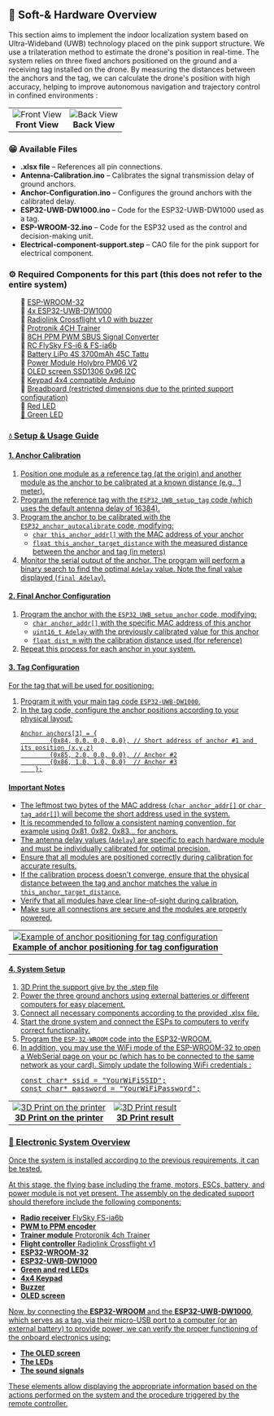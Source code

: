 <h2>📂 Soft-& Hardware Overview</h2>
    <p>This section aims to implement the indoor localization system based on Ultra-Wideband (UWB) technology placed on the pink support structure. We use a trilateration method to estimate the drone's position in real-time. The system relies on three fixed anchors positioned on the ground and a receiving tag installed on the drone. By measuring the distances between the anchors and the tag, we can calculate the drone's position with high accuracy, helping to improve autonomous navigation and trajectory control in confined environments :</p>
    <table style="border: none;">
      <tr>
        <td align="center"  style="border: none;">
          <img src="https://drive.google.com/uc?export=view&id=1mhiAB3AUSWgGtcH4OUx5kZJcbENg6C26" alt="Front View" width="auto"><br>
          <b>Front View</b>
        </td>
        <td align="center"  style="border: none;">
          <img src="https://drive.google.com/uc?export=view&id=1eGuo_ZY5YsGg81ZiYGtS0nQbABL58_M9" alt="Back View" width="auto"><br>
          <b>Back View</b>
        </td>
      </tr>
    </table>
    <h3>😁 Available Files</h3>
    <ul>
        <li><strong>.xlsx file</strong> – References all pin connections.</li>
        <li><strong>Antenna-Calibration.ino</strong> – Calibrates the signal transmission delay of ground anchors.</li>
        <li><strong>Anchor-Configuration.ino</strong> – Configures the ground anchors with the calibrated delay.</li>
        <li><strong>ESP32-UWB-DW1000.ino</strong> – Code for the ESP32-UWB-DW1000 used as a tag.</li>
        <li><strong>ESP-WROOM-32.ino</strong> – Code for the ESP32 used as the control and decision-making unit.</li>
        <li><strong>Electrical-component-support.step</strong> – CAO file for the pink support for electrical component.</li>
    </ul>
    <h3>⚙️ Required Components for this part (this does not refer to the entire system)</h3>
    <ul style="list-style-type: none;">
        <li>📌 <a href="https://www.az-delivery.de/fr/products/esp32-nodemcu-module-wlan-wifi-dev-kit-c-development-board-mit-cp2102-und-usb-c-anschluss-esp-32-esp32-wroom-32-kompatibel-mit-arduino" target="_blank">ESP-WROOM-32</a></li>
        <li>📌 <a href="https://www.gotronic.fr/art-carte-esp32-uwb-dw1000-38055.htm" target="_blank">4x ESP32-UWB-DW1000</a></li>
        <li>📌 <a href="https://www.amazon.com/Radiolink-Crossflight-Controller-Integrated-Radartracker/dp/B0C2Q17CRW">Radiolink Crossflight v1.0 with buzzer</a></li>
        <li>📌 <a href="https://www.rc-passion.com/module-d-ecolage-4-voies-pour-l-entrainement/" target="_blank">Protronik 4CH Trainer</a></li>
        <li>📌 <a href="https://www.ebay.com/itm/226085044905" target="_blank">8CH PPM PWM SBUS Signal Converter</a></li>
        <li>📌 <a href="https://www.amazon.fr/RFElettronica-Transmetteur-t%C3%A9l%C3%A9commande-r%C3%A9cepteur-FS-iA10B/dp/B08YQVPX2Y" target="_blank">RC FlySky FS-i6 & FS-ia6b</a></li>
        <li>📌 <a href="https://www.studiosport.fr/batterie-lipo-4s-3700-mah-45c-xt60-tattu-a12185.html" target="_blank">Battery LiPo 4S 3700mAh 45C Tattu</a></li>
        <li>📌 <a href="https://openelab.io/fr/products/holybro-pm06-module" target="_blank">Power Module Holybro PM06 V2</a></li>
        <li>📌 <a href="https://www.az-delivery.de/fr/products/0-96zolldisplay" target="_blank">OLED screen SSD1306 0x96 I2C</a></li>
        <li>📌 <a href="https://www.az-delivery.de/fr/products/4x4-matrix-keypad" target="_blank">Keypad 4x4 compatible Arduino</a></li>
        <li>📌 <a href="https://www.amazon.fr/Breadboard-prototype-universelle-dalimentation-Raspberry/dp/B07LF84HWK" target="_blank">Breadboard (restricted dimensions due to the printed support configuration)</a></li>
        <li>📌 <a href="https://www.amazon.fr/ARCELI-Performance-Couleur-Puissance-%C3%89missives/dp/B07PVVHBNW/ref=sr_1_7?dib=eyJ2IjoiMSJ9.cZm-YS2Aq4tNyjvKj8-KAaG564tPYUAQFLwHQLojSVbnDCz-8Dclj6YFTSlwDBk6AoNv6q0foh_i-rv9wl4Dh-yMw0bpG7Q5jfmYCIs7XDl_SqoQgRy84nm2LqYE3hc_1Y3A-pXvHJfxDxQk8riJYYeO15Dw_gzYVSodg-AhxDUr-96XLG0EXKZUXxyvKxEwo8RLCI4wD1MZazhj2R55nvLllaDLlIJSSzY_cY8OxDJQTY8f5OQSvLlkJQ9mBmYDeduEWjLDd8TR4l9E938qc0VbR3mkf1LRc1hho28aUsUKaB_OsEeFZXdTOBwf3RacH1hMXBbbTDw-1XOS6LGK19wjKuDde_gclAw3A7q1SXxMaKMLFXNzfWJmpL60HKypzZrRL4dm2zAWxyXMzuqOLGPOpUm5BwX-7tQ5u270rWSTLtAO3aMXHS_QpyeclscX.3gygZ2NSXSn_hwcfh2gS7CXBOOGdzoU5mdTnjwMjlkA&dib_tag=se&keywords=led+arduino&qid=1740479071&sr=8-7l" target="_blank">Red LED
        <li>📌 <a href="https://www.amazon.fr/ARCELI-Performance-Couleur-Puissance-%C3%89missives/dp/B07PVVHBNW/ref=sr_1_7?dib=eyJ2IjoiMSJ9.cZm-YS2Aq4tNyjvKj8-KAaG564tPYUAQFLwHQLojSVbnDCz-8Dclj6YFTSlwDBk6AoNv6q0foh_i-rv9wl4Dh-yMw0bpG7Q5jfmYCIs7XDl_SqoQgRy84nm2LqYE3hc_1Y3A-pXvHJfxDxQk8riJYYeO15Dw_gzYVSodg-AhxDUr-96XLG0EXKZUXxyvKxEwo8RLCI4wD1MZazhj2R55nvLllaDLlIJSSzY_cY8OxDJQTY8f5OQSvLlkJQ9mBmYDeduEWjLDd8TR4l9E938qc0VbR3mkf1LRc1hho28aUsUKaB_OsEeFZXdTOBwf3RacH1hMXBbbTDw-1XOS6LGK19wjKuDde_gclAw3A7q1SXxMaKMLFXNzfWJmpL60HKypzZrRL4dm2zAWxyXMzuqOLGPOpUm5BwX-7tQ5u270rWSTLtAO3aMXHS_QpyeclscX.3gygZ2NSXSn_hwcfh2gS7CXBOOGdzoU5mdTnjwMjlkA&dib_tag=se&keywords=led+arduino&qid=1740479071&sr=8-7l">Green LED
    </ul>
    <h3>💧 Setup & Usage Guide</h3>
    <h4>1. Anchor Calibration</h4>
    <ol>
        <li>Position one module as a reference tag (at the origin) and another module as the anchor to be calibrated at a known distance (e.g., 1 meter).</li>
        <li>Program the reference tag with the <code>ESP32_UWB_setup_tag</code> code (which uses the default antenna delay of 16384).</li>
        <li>Program the anchor to be calibrated with the <code>ESP32_anchor_autocalibrate</code> code, modifying:
            <ul>
                <li><code>char this_anchor_addr[]</code> with the MAC address of your anchor</li>
                <li><code>float this_anchor_target_distance</code> with the measured distance between the anchor and tag (in meters)</li>
            </ul>
        </li>
        <li>Monitor the serial output of the anchor. The program will perform a binary search to find the optimal <code>Adelay</code> value. Note the final value displayed (<code>final Adelay</code>).</li>
    </ol>
    <h4>2. Final Anchor Configuration</h4>
    <ol>
        <li>Program the anchor with the <code>ESP32_UWB_setup_anchor</code> code, modifying:
            <ul>
                <li><code>char anchor_addr[]</code> with the specific MAC address of this anchor</li>
                <li><code>uint16_t Adelay</code> with the previously calibrated value for this anchor</li>
                <li><code>float dist_m</code> with the calibration distance used (for reference)</li>
            </ul>
        </li>
        <li>Repeat this process for each anchor in your system.</li>
    </ol>
    <h4>3. Tag Configuration</h4>
    <p>For the tag that will be used for positioning:</p>
    <ol>
        <li>Program it with your main tag code <code>ESP32-UWB-DW1000</code>.</li>
        <li>In the tag code, configure the anchor positions according to your physical layout:
    <pre><code>Anchor anchors[3] = {
        {0x84, 0.0, 0.0, 0.0}, // Short address of anchor #1 and its position (x,y,z)
        {0x85, 2.0, 0.0, 0.0}, // Anchor #2
        {0x86, 1.0, 1.0, 0.0}  // Anchor #3
    };</code></pre>
        </li>
    </ol>
    <h4>Important Notes</h4>
    <ul>
        <li>The leftmost two bytes of the MAC address (<code>char anchor_addr[]</code> or <code>char tag_addr[]</code>) will become the short address used in the system.</li>
        <li>It is recommended to follow a consistent naming convention, for example using 0x81, 0x82, 0x83... for anchors.</li>
        <li>The antenna delay values (<code>Adelay</code>) are specific to each hardware module and must be individually calibrated for optimal precision.</li>
        <li>Ensure that all modules are positioned correctly during calibration for accurate results.</li>
        <li>If the calibration process doesn't converge, ensure that the physical distance between the tag and anchor matches the value in <code>this_anchor_target_distance</code>.</li>
        <li>Verify that all modules have clear line-of-sight during calibration.</li>
        <li>Make sure all connections are secure and the modules are properly powered.</li>
    </ul>
    <table style="border: none;">
        <td align="center"  style="border: none;">
          <img src="https://drive.google.com/uc?export=view&id=1FGZZTgq0lUtnmhsNHxwCyO7RzLgKHPUs" alt="Example of anchor positioning for tag configuration" width="auto"><br>
          <b>Example of anchor positioning for tag configuration</b>
        </td>
    </table>
    <h4>4. System Setup</h4>
    <ol>
        <li>3D Print the support give by the .step file
        <li>Power the three ground anchors using external batteries or different computers for easy placement.</li>
        <li>Connect all necessary components according to the provided .xlsx file.</li>
        <li>Start the drone system and connect the ESPs to computers to verify correct functionality.</li>
        <li>Program the <code>ESP-32-WROOM</code> code into the ESP32-WROOM. 
        <li>In addition, you may use the WiFi mode of the ESP-WROOM-32 to open a WebSerial page on your pc (which has to be connected to the same network as your card). Simply update the following WiFi credentials : <pre>
const char* ssid = "YourWiFiSSID";
const char* password = "YourWiFiPassword";</pre>
        </li>
    </ol>
    <table style="border: none;">
        <td align="center"  style="border: none;">
          <img src="https://drive.google.com/uc?export=view&id=1CfWfBSkVuJKMw5xtFqDtPJ2En5hf7A5C" alt="3D Print on the printer" width="auto"><br>
          <b>3D Print on the printer</b>
        </td>
        <td align="center"  style="border: none;">
          <img src="https://drive.google.com/uc?export=view&id=1v2WcK0cmV-BQclsd4JV1Uzgyqit0P7hA" alt="3D Print result" width="auto"><br>
          <b>3D Print result</b>
        </td>
    </table>
<h3>🔌 Electronic System Overview</h3>
<p>Once the system is installed according to the previous requirements, it can be tested.</p>
<p>At this stage, the flying base including the frame, motors, ESCs, battery, and power module is not yet present.  
The assembly on the dedicated support should therefore include the following components:</p>
<ul>
    <li><strong>Radio receiver</strong> FlySky FS-ia6b</li>
    <li><strong>PWM to PPM encoder</strong></li>
    <li><strong>Trainer module</strong> Protoronik 4ch Trainer</li>
    <li><strong>Flight controller</strong> Radiolink Crossflight v1</li>
    <li><strong>ESP32-WROOM-32</strong></li>
    <li><strong>ESP32-UWB-DW1000</strong></li>
    <li><strong>Green and red LEDs</strong></li>
    <li><strong>4x4 Keypad</strong></li>
    <li><strong>Buzzer</strong></li>
    <li><strong>OLED screen</strong></li>
</ul>
<p>Now, by connecting the <strong>ESP32-WROOM</strong> and the <strong>ESP32-UWB-DW1000</strong>, which serves as a tag, 
via their micro-USB port to a computer (or an external battery) to provide power, 
we can verify the proper functioning of the onboard electronics using:</p>
<ul>
    <li><strong>The OLED screen</strong></li>
    <li><strong>The LEDs</strong></li>
    <li><strong>The sound signals</strong></li>
</ul>
<p>These elements allow displaying the appropriate information based on the actions performed on the system and the procedure 
triggered by the remote controller.</p>


